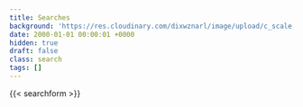 ```yaml
---
title: Searches
background: 'https://res.cloudinary.com/dixwznarl/image/upload/c_scale,h_900/tbcom/night-light.jpg'
date: 2000-01-01 00:00:01 +0000
hidden: true
draft: false
class: search
tags: []
---
```


{{< searchform >}}

<style>
  div.share-links {
    display: none;
  }
</style>
